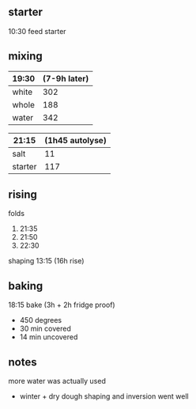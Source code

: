 ## starter
10:30 feed starter

## mixing
| 19:30 | (7-9h later) |
| ----------- |:----|
| white       | 302 |
| whole       | 188  |
| water       | 342 |


| 21:15 | (1h45 autolyse) |
| ----------- |:----|
| salt        | 11  |
| starter     | 117 |

## rising
folds
1. 21:35
2. 21:50
3. 22:30

shaping 13:15 (16h rise)

## baking
18:15 bake (3h + 2h fridge proof)
- 450 degrees
- 30 min covered
- 14 min uncovered

## notes
more water was actually used
- winter + dry dough
shaping and inversion went well

